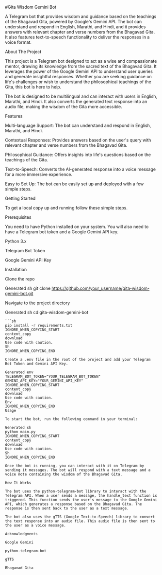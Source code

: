 #Gita Wisdom Gemini Bot

A Telegram bot that provides wisdom and guidance based on the teachings of the Bhagavad Gita, powered by Google's Gemini API. The bot can understand and respond in English, Marathi, and Hindi, and it provides answers with relevant chapter and verse numbers from the Bhagavad Gita. It also features text-to-speech functionality to deliver the responses in a voice format.

About The Project

This project is a Telegram bot designed to act as a wise and compassionate mentor, drawing its knowledge from the sacred text of the Bhagavad Gita. It leverages the power of the Google Gemini API to understand user queries and generate insightful responses. Whether you are seeking guidance on life's challenges or wish to understand the philosophical teachings of the Gita, this bot is here to help.

The bot is designed to be multilingual and can interact with users in English, Marathi, and Hindi. It also converts the generated text response into an audio file, making the wisdom of the Gita more accessible.

Features

Multi-language Support: The bot can understand and respond in English, Marathi, and Hindi.

Contextual Responses: Provides answers based on the user's query with relevant chapter and verse numbers from the Bhagavad Gita.

Philosophical Guidance: Offers insights into life's questions based on the teachings of the Gita.

Text-to-Speech: Converts the AI-generated response into a voice message for a more immersive experience.

Easy to Set Up: The bot can be easily set up and deployed with a few simple steps.

Getting Started

To get a local copy up and running follow these simple steps.

Prerequisites

You need to have Python installed on your system. You will also need to have a Telegram bot token and a Google Gemini API key.

Python 3.x

Telegram Bot Token

Google Gemini API Key

Installation

Clone the repo

Generated sh
git clone https://github.com/your_username/gita-wisdom-gemini-bot.git


Navigate to the project directory

Generated sh
cd gita-wisdom-gemini-bot
```3.  **Install the required packages**
```sh
pip install -r requirements.txt
IGNORE_WHEN_COPYING_START
content_copy
download
Use code with caution.
Sh
IGNORE_WHEN_COPYING_END

Create a .env file in the root of the project and add your Telegram Bot Token and Gemini API Key.

Generated env
TELEGRAM_BOT_TOKEN="YOUR_TELEGRAM_BOT_TOKEN"
GEMINI_API_KEY="YOUR_GEMINI_API_KEY"
IGNORE_WHEN_COPYING_START
content_copy
download
Use code with caution.
Env
IGNORE_WHEN_COPYING_END
Usage

To start the bot, run the following command in your terminal:

Generated sh
python main.py
IGNORE_WHEN_COPYING_START
content_copy
download
Use code with caution.
Sh
IGNORE_WHEN_COPYING_END

Once the bot is running, you can interact with it on Telegram by sending it messages. The bot will respond with a text message and a voice note containing the wisdom of the Bhagavad Gita.

How It Works

The bot uses the python-telegram-bot library to interact with the Telegram API. When a user sends a message, the handle_text function is triggered. This function sends the user's message to the Google Gemini API, which generates a response based on the Bhagavad Gita. The response is then sent back to the user as a text message.

The bot also uses the gTTS (Google Text-to-Speech) library to convert the text response into an audio file. This audio file is then sent to the user as a voice message.

Acknowledgments

Google Gemini

python-telegram-bot

gTTS

Bhagavad Gita
